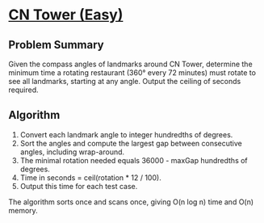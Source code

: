 # [CN Tower (Easy)](https://www.spoj.com/problems/CNEASY/)

## Problem Summary
Given the compass angles of landmarks around CN Tower, determine the minimum time a rotating restaurant (360° every 72 minutes) must rotate to see all landmarks, starting at any angle. Output the ceiling of seconds required.

## Algorithm
1. Convert each landmark angle to integer hundredths of degrees.
2. Sort the angles and compute the largest gap between consecutive angles, including wrap-around.
3. The minimal rotation needed equals 36000 - maxGap hundredths of degrees.
4. Time in seconds = ceil(rotation * 12 / 100).
5. Output this time for each test case.

The algorithm sorts once and scans once, giving O(n log n) time and O(n) memory.
